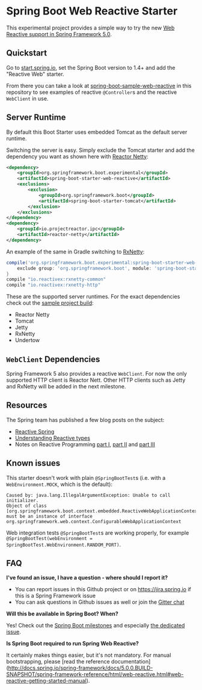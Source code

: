 # Spring Boot Web Reactive Starter

This experimental project provides a simple way to try the new
[Web Reactive support in Spring Framework 5.0](http://docs.spring.io/spring-framework/docs/5.0.0.M1/spring-framework-reference/html/web-reactive.html).

## Quickstart

Go to [start.spring.io](https://start.spring.io), set the Spring Boot version to 1.4+ and add the "Reactive Web" starter.

From there you can take a look at [spring-boot-sample-web-reactive](spring-boot-sample-web-reactive) in this repository to see examples of reactive `@Controller`s and the reactive `WebClient` in use.

## Server Runtime

By default this Boot Starter uses embedded Tomcat as the default server runtime.

Switching the server is easy. Simply exclude the Tomcat
starter and add the dependency you want as shown here with
[Reactor Netty](https://github.com/reactor/reactor-ipc):

```xml
<dependency>
	<groupId>org.springframework.boot.experimental</groupId>
	<artifactId>spring-boot-starter-web-reactive</artifactId>
	<exclusions>
		<exclusion>
			<groupId>org.springframework.boot</groupId>
			<artifactId>spring-boot-starter-tomcat</artifactId>
		</exclusion>
	</exclusions>
</dependency>
<dependency>
	<groupId>io.projectreactor.ipc</groupId>
	<artifactId>reactor-netty</artifactId>
</dependency>
```

An example of the same in Gradle switching to [RxNetty](https://github.com/ReactiveX/RxNetty):

```groovy
compile('org.springframework.boot.experimental:spring-boot-starter-web-reactive') {
	exclude group: 'org.springframework.boot', module: 'spring-boot-starter-tomcat'
}
compile "io.reactivex:rxnetty-common"
compile "io.reactivex:rxnetty-http"
```

These are the supported server runtimes. For the exact dependencies check out
the [sample project build](https://github.com/bclozel/spring-boot-web-reactive/blob/master/spring-boot-sample-web-reactive/pom.xml):

* Reactor Netty
* Tomcat
* Jetty
* RxNetty
* Undertow

## `WebClient` Dependencies

Spring Framework 5 also provides a reactive `WebClient`.
For now the only supported HTTP client is Reactor Nett.
Other HTTP clients such as Jetty and RxNetty will be added in the next milestone.

## Resources

The Spring team has published a few blog posts on the subject:

* [Reactive Spring](https://spring.io/blog/2016/02/09/reactive-spring)
* [Understanding Reactive types](https://spring.io/blog/2016/04/19/understanding-reactive-types)
* Notes on Reactive Programming [part I](https://spring.io/blog/2016/06/07/notes-on-reactive-programming-part-i-the-reactive-landscape),
[part II](https://spring.io/blog/2016/06/13/notes-on-reactive-programming-part-ii-writing-some-code) and [part III](https://spring.io/blog/2016/07/20/notes-on-reactive-programming-part-iii-a-simple-http-server-application)

## Known issues

This starter doesn't work with plain `@SpringBootTest`s (i.e. with a `WebEnvironment.MOCK`, which is the default):

```
Caused by: java.lang.IllegalArgumentException: Unable to call initializer.
Object of class [org.springframework.boot.context.embedded.ReactiveWebApplicationContext]
must be an instance of interface org.springframework.web.context.ConfigurableWebApplicationContext
```

Web integration tests `@SpringBootTest`s are working properly,
for example `@SpringBootTest(webEnvironment = SpringBootTest.WebEnvironment.RANDOM_PORT)`.

## FAQ

**I've found an issue, I have a question - where should I report it?**

* You can report issues in this Github project or on https://jira.spring.io if this is a Spring Framework issue
* You can ask questions in Github issues as well or join the [Gitter chat](https://gitter.im/spring-projects/spring-boot)

**Will this be available in Spring Boot? When?**

Yes! Check out the [Spring Boot milestones](https://github.com/spring-projects/spring-boot/milestones) and especially
[the dedicated issue](https://github.com/spring-projects/spring-boot/issues/4908).

**Is Spring Boot required to run Spring Web Reactive?**

It certainly makes things easier, but it's not mandatory.
For manual bootstrapping, please [read the reference documentation]
(http://docs.spring.io/spring-framework/docs/5.0.0.BUILD-SNAPSHOT/spring-framework-reference/html/web-reactive.html#web-reactive-getting-started-manual).
